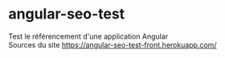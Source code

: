 angular-seo-test
================

Test le référencement d'une application Angular<br>
Sources du site https://angular-seo-test-front.herokuapp.com/
